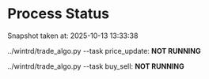 # Process Status

Snapshot taken at: 2025-10-13 13:33:38

../wintrd/trade_algo.py --task price_update: **NOT RUNNING**

../wintrd/trade_algo.py --task buy_sell: **NOT RUNNING**

